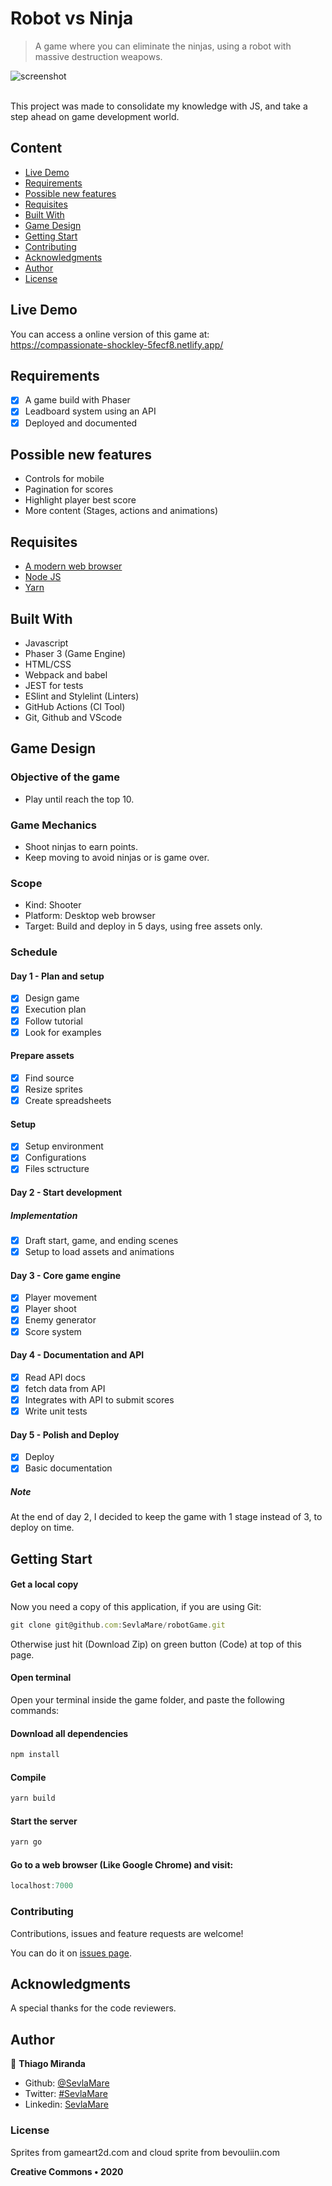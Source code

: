 # Robot vs Ninja
> A game where you can eliminate the ninjas, using a robot with massive destruction weapows.

![screenshot](doc/screenshot.png)

<br>This project was made to consolidate my knowledge with JS, and take a step ahead on game development world.<br>

## Content

* [Live Demo](#live-demo)
* [Requirements](#requirements)
* [Possible new features](possible-new-features)
* [Requisites](#built-with)
* [Built With](#built-with)
* [Game Design](#game-design)
* [Getting Start](#getting-start)
* [Contributing](#contributing)
* [Acknowledgments](#acknowledgments)
* [Author](#author)
* [License](#license)

## Live Demo
You can access a online version of this game at:<br>
https://compassionate-shockley-5fecf8.netlify.app/

## Requirements
- [x] A game build with Phaser 
- [x] Leadboard system using an API
- [x] Deployed and documented

## Possible new features
- Controls for mobile
- Pagination for scores
- Highlight player best score
- More content (Stages, actions and animations)

## Requisites
* [A modern web browser](https://www.google.com/chrome/)
* [Node JS](https://nodejs.org/en/download/)
* [Yarn](https://classic.yarnpkg.com/en/docs/install/#windows-stable)

## Built With

- Javascript<br>
- Phaser 3 (Game Engine)<br>
- HTML/CSS <br>
- Webpack and babel <br>
- JEST for tests <br>
- ESlint and Stylelint (Linters) <br>
- GitHub Actions (CI Tool) <br>
- Git, Github and VScode <br>

## Game Design

### Objective of the game
* Play until reach the top 10.

### Game Mechanics
* Shoot ninjas to earn points.
* Keep moving to avoid ninjas or is game over.

### Scope
* Kind: Shooter
* Platform: Desktop web browser
* Target: Build and deploy in 5 days, using free assets only.

### Schedule
#### Day 1 - Plan and setup
- [x] Design game
- [x] Execution plan
- [x] Follow tutorial
- [x] Look for examples

#### Prepare assets
- [x] Find source
- [x] Resize sprites
- [x] Create spreadsheets

#### Setup
- [x] Setup environment
- [x] Configurations
- [x] Files sctructure

#### Day 2 - Start development
##### Implementation
- [x] Draft start, game, and ending scenes
- [x] Setup to load assets and animations

#### Day 3 - Core game engine
- [x] Player movement
- [x] Player shoot
- [x] Enemy generator
- [x] Score system

#### Day 4 - Documentation and API
- [x] Read API docs
- [x] fetch data from API
- [x] Integrates with API to submit scores
- [x] Write unit tests

#### Day 5 - Polish and Deploy
- [x] Deploy
- [x] Basic documentation

##### Note
At the end of day 2, I decided to keep the game with 1 stage instead of 3, to deploy on time.


## Getting Start

#### Get a local copy
Now you need a copy of this application, if you are using Git:
```js
git clone git@github.com:SevlaMare/robotGame.git
```
Otherwise just hit (Download Zip) on green button (Code) at top of this page.

#### Open terminal
Open your terminal inside the game folder, and paste the following commands:

#### Download all dependencies
```js
npm install
```

#### Compile
```js
yarn build
```

#### Start the server
```js
yarn go
```

#### Go to a web browser (Like Google Chrome) and visit:
```js
localhost:7000
```

### Contributing

Contributions, issues and feature requests are welcome!

You can do it on [issues page](issues/).

## Acknowledgments

A special thanks for the code reviewers.

## Author

👤 **Thiago Miranda**

- Github: [@SevlaMare](https://github.com/SevlaMare)
- Twitter: [#SevlaMare](https://twitter.com/SevlaMare)
- Linkedin: [SevlaMare](https://www.linkedin.com/in/sevla-mare)

### License
Sprites from gameart2d.com and cloud sprite from bevouliin.com

<strong>Creative Commons • 2020</strong>
